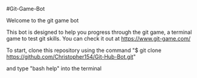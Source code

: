#Git-Game-Bot

Welcome to the git game bot

This bot is designed to help you progress through the git game, a terminal game to test git skills.
You can check it out at https://www.git-game.com/

To start, clone this repository using the command
"$ git clone https://github.com/Christopher154/Git-Hub-Bot.git"

and type "bash help" into the terminal
